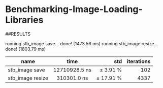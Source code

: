 # Benchmarking-Image-Loading-Libraries

##RESULTS

running stb_image save... done! (1473.56 ms)
running stb_image resize... done! (1803.79 ms)
        
| name                | time           | std         | iterations  
| --------------------|:--------------:|------------:|-------------:
| stb_image save      | 12710928.5 ns  | ±   3.91 %  | 102        
| stb_image resize    | 310301.0 ns    | ±  17.91 %  | 4337         
